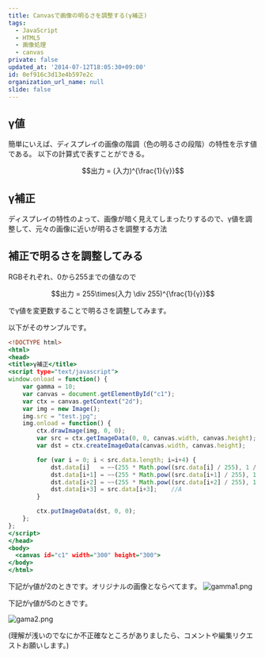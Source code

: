 ```yaml
---
title: Canvasで画像の明るさを調整する(γ補正)
tags:
  - JavaScript
  - HTML5
  - 画像処理
  - canvas
private: false
updated_at: '2014-07-12T18:05:30+09:00'
id: 0ef916c3d13e4b597e2c
organization_url_name: null
slide: false
---
```


## γ値
簡単にいえば、ディスプレイの画像の階調（色の明るさの段階）の特性を示す値である。
以下の計算式で表すことができる。

````math
出力 = (入力)^{\frac{1}{γ}}
````


## γ補正
ディスプレイの特性のよって、画像が暗く見えてしまったりするので、γ値を調整して、元々の画像に近いが明るさを調整する方法

## 補正で明るさを調整してみる
RGBそれぞれ、0から255までの値なので

````math
出力 = 255\times(入力 \div 255)^{\frac{1}{γ}}
````

でγ値を変更数することで明るさを調整してみます。


以下がそのサンプルです。

````gamma.html
<!DOCTYPE html>
<html>
<head>
<title>γ補正</title>
<script type="text/javascript">
window.onload = function() {
    var gamma = 10;
    var canvas = document.getElementById("c1");
    var ctx = canvas.getContext("2d");
    var img = new Image();
    img.src = "test.jpg";
    img.onload = function() {
        ctx.drawImage(img, 0, 0);
        var src = ctx.getImageData(0, 0, canvas.width, canvas.height);
        var dst = ctx.createImageData(canvas.width, canvas.height);

        for (var i = 0; i < src.data.length; i=i+4) {
            dst.data[i]   = ~~(255 * Math.pow((src.data[i] / 255), 1 / gamma));    //R
            dst.data[i+1] = ~~(255 * Math.pow((src.data[i+1] / 255), 1 / gamma));  //G
            dst.data[i+2] = ~~(255 * Math.pow((src.data[i+2] / 255), 1 / gamma));  //B
            dst.data[i+3] = src.data[i+3];    //A
        }

        ctx.putImageData(dst, 0, 0);
    };
};
</script>
</head>
<body>
  <canvas id="c1" width="300" height="300">
</body>
</html>
````

下記がγ値が2のときです。オリジナルの画像とならべてます。
![gamma1.png](https://qiita-image-store.s3.amazonaws.com/0/4044/d427c89c-6221-51d5-07b8-eed9f690390f.png "gamma1.png")

下記がγ値が5のときです。

![gama2.png](https://qiita-image-store.s3.amazonaws.com/0/4044/7346d9b5-9f76-d8a9-29d1-63934483abd1.png "gama2.png")

(理解が浅いのでなにか不正確なところがありましたら、コメントや編集リクエストお願いします。)
